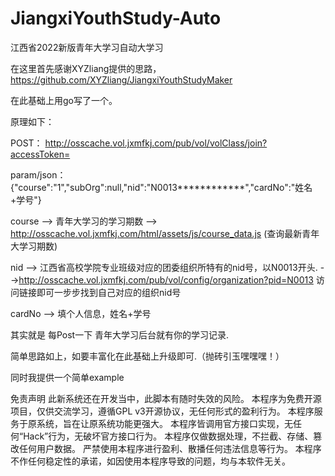 # JiangxiYouthStudy-Auto

江西省2022新版青年大学习自动大学习

在这里首先感谢XYZliang提供的思路， https://github.com/XYZliang/JiangxiYouthStudyMaker

在此基础上用go写了一个。

原理如下：

POST： http://osscache.vol.jxmfkj.com/pub/vol/volClass/join?accessToken=

param/json：{"course":"1","subOrg":null,"nid":"N0013************","cardNo":"姓名+学号"}

course --> 青年大学习的学习期数 --> http://osscache.vol.jxmfkj.com/html/assets/js/course_data.js   (查询最新青年大学习期数)

nid --> 江西省高校学院专业班级对应的团委组织所特有的nid号，以N0013开头.
            -->http://osscache.vol.jxmfkj.com/pub/vol/config/organization?pid=N0013 访问链接即可一步步找到自己对应的组织nid号
            
cardNo --> 填个人信息，姓名+学号


其实就是 每Post一下 青年大学习后台就有你的学习记录.

简单思路如上，如要丰富化在此基础上升级即可.（抛砖引玉嘿嘿嘿！）

同时我提供一个简单example



免责声明
此新系统还在开发当中，此脚本有随时失效的风险。
本程序为免费开源项目，仅供交流学习，遵循GPL v3开源协议，无任何形式的盈利行为。
本程序服务于原系统，旨在让原系统功能更强大。
本程序皆调用官方接口实现，无任何“Hack”行为，无破坏官方接口行为。
本程序仅做数据处理，不拦截、存储、篡改任何用户数据。
严禁使用本程序进行盈利、散播任何违法信息等行为。
本程序不作任何稳定性的承诺，如因使用本程序导致的问题，均与本软件无关。

